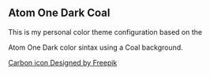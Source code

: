 
## Atom One Dark Coal

This is my personal color theme configuration based on the 

Atom One Dark color sintax using a Coal background.

[Carbon icon Designed by Freepik](https://www.flaticon.es/iconos-gratis/carbon)